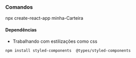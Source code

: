 ### Comandos

npx create-react-app minha-Carteira

#### Dependências

* Trabalhando com estilizações como css
```
npm install styled-components  @types/styled-components
```

